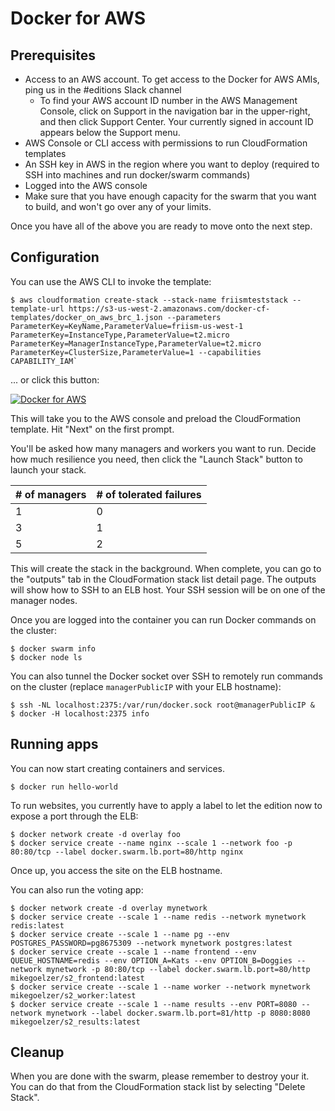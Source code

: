 # Docker for AWS

## Prerequisites
- Access to an AWS account. To get access to the Docker for AWS AMIs, ping us in the #editions Slack channel
    - To find your AWS account ID number in the AWS Management Console, click on Support in the navigation bar in the upper-right, and then click Support Center. Your currently signed in account ID appears below the Support menu.
- AWS Console or CLI access with permissions to run CloudFormation templates
- An SSH key in AWS in the region where you want to deploy (required to SSH into machines and run docker/swarm commands)
- Logged into the AWS console
- Make sure that you have enough capacity for the swarm that you want to build, and won't go over any of your limits.

Once you have all of the above you are ready to move onto the next step.

## Configuration

You can use the AWS CLI to invoke the template:

    $ aws cloudformation create-stack --stack-name friismteststack --template-url https://s3-us-west-2.amazonaws.com/docker-cf-templates/docker_on_aws_brc_1.json --parameters ParameterKey=KeyName,ParameterValue=friism-us-west-1 ParameterKey=InstanceType,ParameterValue=t2.micro ParameterKey=ManagerInstanceType,ParameterValue=t2.micro ParameterKey=ClusterSize,ParameterValue=1 --capabilities CAPABILITY_IAM`

... or click this button:

[![Docker for AWS](https://s3.amazonaws.com/cloudformation-examples/cloudformation-launch-stack.png)](https://console.aws.amazon.com/cloudformation/home?#/stacks/new?stackName=Docker&templateURL=https://s3-us-west-2.amazonaws.com/docker-cf-templates/docker_on_aws_brc_1.json)

This will take you to the AWS console and preload the CloudFormation template. Hit "Next" on the first prompt.

You'll be asked how many managers and workers you want to run. Decide how much resilience you need, then click the "Launch Stack" button to launch your stack.

| # of managers  | # of tolerated failures |
| ------------- | ------------- |
| 1  | 0  |
| 3  | 1  |
| 5  | 2  |

This will create the stack in the background. When complete, you can go to the "outputs" tab in the CloudFormation stack list detail page. The outputs will show how to SSH to an ELB host. Your SSH session will be on one of the manager nodes.

Once you are logged into the container you can run Docker commands on the cluster:

    $ docker swarm info
    $ docker node ls

You can also tunnel the Docker socket over SSH to remotely run commands on the cluster (replace `managerPublicIP` with your ELB hostname):

    $ ssh -NL localhost:2375:/var/run/docker.sock root@managerPublicIP &
    $ docker -H localhost:2375 info

## Running apps

You can now start creating containers and services.

    $ docker run hello-world

To run websites, you currently have to apply a label to let the edition now to expose a port through the ELB:

    $ docker network create -d overlay foo
    $ docker service create --name nginx --scale 1 --network foo -p 80:80/tcp --label docker.swarm.lb.port=80/http nginx

Once up, you access the site on the ELB hostname.

You can also run the voting app:

    $ docker network create -d overlay mynetwork
    $ docker service create --scale 1 --name redis --network mynetwork redis:latest
    $ docker service create --scale 1 --name pg --env POSTGRES_PASSWORD=pg8675309 --network mynetwork postgres:latest
    $ docker service create --scale 1 --name frontend --env QUEUE_HOSTNAME=redis --env OPTION_A=Kats --env OPTION_B=Doggies --network mynetwork -p 80:80/tcp --label docker.swarm.lb.port=80/http mikegoelzer/s2_frontend:latest
    $ docker service create --scale 1 --name worker --network mynetwork mikegoelzer/s2_worker:latest
    $ docker service create --scale 1 --name results --env PORT=8080 --network mynetwork --label docker.swarm.lb.port=81/http -p 8080:8080 mikegoelzer/s2_results:latest


## Cleanup

When you are done with the swarm, please remember to destroy your it. You can do that from the CloudFormation stack list by selecting "Delete Stack".
